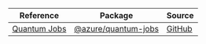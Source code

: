 | Reference | Package | Source |
|---|---|---|
|[Quantum Jobs](quantum-jobs-readme.md)|[@azure/quantum-jobs](https://www.npmjs.com/package/@azure/quantum-jobs)|[GitHub](https://github.com/Azure/azure-sdk-for-js/blob/main/sdk/quantum/quantum-jobs)|
